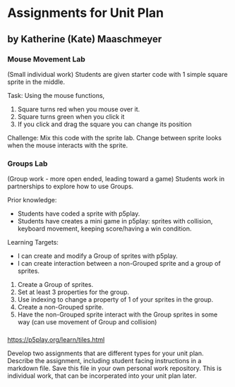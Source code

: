 # Assignments for Unit Plan

## by Katherine (Kate) Maaschmeyer

### Mouse Movement Lab 
(Small individual work)
Students are given starter code with 1 simple square sprite in the middle.

Task:
Using the mouse functions, 
1. Square turns red when you mouse over it.
2. Square turns green when you click it
3. If you click and drag the square you can change its position

Challenge: Mix this code with the sprite lab. Change between sprite looks when the mouse interacts with the sprite.


### Groups Lab
(Group work - more open ended, leading toward a game)
Students work in partnerships to explore how to use Groups.

Prior knowledge:
* Students have coded a sprite with p5play.
* Students have creates a mini game in p5play: sprites with collision, keyboard movement, keeping score/having a win condition.  

Learning Targets: 
* I can create and modify a Group of sprites with p5play.
* I can create interaction between a non-Grouped sprite and a group of sprites.

1. Create a Group of sprites.  
2. Set at least 3 properties for the group. 
3. Use indexing to change a property of 1 of your sprites in the group.
4. Create a non-Grouped sprite.
5. Have the non-Grouped sprite interact with the Group sprites in some way (can use movement of Group and collision)


### 




https://p5play.org/learn/tiles.html

Develop two assignments that are different types for your unit plan.
Describe the assignment, including student facing instructions in a markdown file. Save this file in your own personal work repository.
This is individual work, that can be incorperated into your unit plan later.
